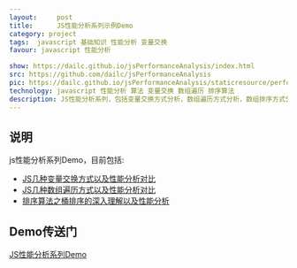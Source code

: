 ```yaml
---
layout:     post
title:      JS性能分析系列示例Demo
category: project
tags:  javascript 基础知识 性能分析 变量交换
favour: javascript 性能分析

show: https://dailc.github.io/jsPerformanceAnalysis/index.html
src: https://github.com/dailc/jsPerformanceAnalysis
pic: https://dailc.github.io/jsPerformanceAnalysis/staticresource/performanceAnalysis/demo_js_performanceAnalysis_jsexchangevalue_2.png
technology: javascript 性能分析 算法 变量交换 数组遍历 排序算法
description: JS性能分析系列，包括变量交换方式分析，数组遍历方式分析，数组排序方式分析等
---
```


## 说明
js性能分析系列Demo，目前包括:

* [JS几种变量交换方式以及性能分析对比][]
* [JS几种数组遍历方式以及性能分析对比][]
* [排序算法之桶排序的深入理解以及性能分析][]

## Demo传送门

[JS性能分析系列Demo](https://dailc.github.io/jsPerformanceAnalysis/index.html)


[JS几种变量交换方式以及性能分析对比]: https://dailc.github.io/2016/11/21/baseKnowlenge_javascript_exchangeValue.html
[JS几种数组遍历方式以及性能分析对比]: https://dailc.github.io/2016/11/25/baseKnowlenge_javascript_jsarrayGoThrough.html
[排序算法之桶排序的深入理解以及性能分析]: https://dailc.github.io/2016/12/03/baseKnowlenge_algorithm_sort_bucketSort.html
